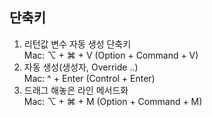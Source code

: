 

## 단축키  
1. 리턴값 변수 자동 생성 단축키  
    Mac: ⌥ + ⌘ + V  (Option + Command + V)
2. 자동 생성(생성자, Override ..)  
    Mac: ^ + Enter  (Control + Enter)
3. 드래그 해놓은 라인 메서드화  
    Mac: ⌥ + ⌘ + M  (Option + Command + M)